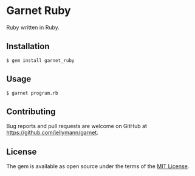 # Garnet Ruby

Ruby written in Ruby.

## Installation

    $ gem install garnet_ruby

## Usage

    $ garnet program.rb

## Contributing

Bug reports and pull requests are welcome on GitHub at https://github.com/jellymann/garnet.

## License

The gem is available as open source under the terms of the [MIT License](https://opensource.org/licenses/MIT).
